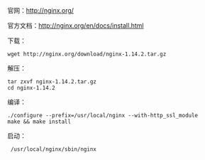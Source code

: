
官网：http://nginx.org/ 

官方文档：http://nginx.org/en/docs/install.html

下载：

	wget http://nginx.org/download/nginx-1.14.2.tar.gz

解压：

	tar zxvf nginx-1.14.2.tar.gz
	cd nginx-1.14.2
	
编译：

	./configure --prefix=/usr/local/nginx --with-http_ssl_module
	make && make install 

启动：
	
	 /usr/local/nginx/sbin/nginx


